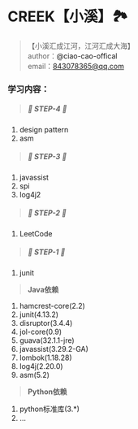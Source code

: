 # CREEK【小溪】🏞

> 【小溪汇成江河，江河汇成大海】<br>
> author：<a url='https://github.com/ciao-cao-offical'>@ciao-cao-offical</a><br>
> email：[843078365@qq.com](843078365@qq.com)<br>

### 学习内容：

> ##### 👣 STEP-4 👣 </br>

1. design pattern
2. asm

> ##### 👣 STEP-3 👣 </br>

1. javassist
2. spi
3. log4j2

> ##### 👣 STEP-2 👣 </br>

1. LeetCode

> ##### 👣 STEP-1 👣 </br>

1. junit

> **Java依赖**<br/>

1. hamcrest-core(2.2)
2. junit(4.13.2)
3. disruptor(3.4.4)
4. jol-core(0.9)
5. guava(32.1.1-jre)
6. javassist(3.29.2-GA)
7. lombok(1.18.28)
8. log4j(2.20.0)
9. asm(5.2)

> **Python依赖**<br/>

1. python标准库(3.*)
2. ...







